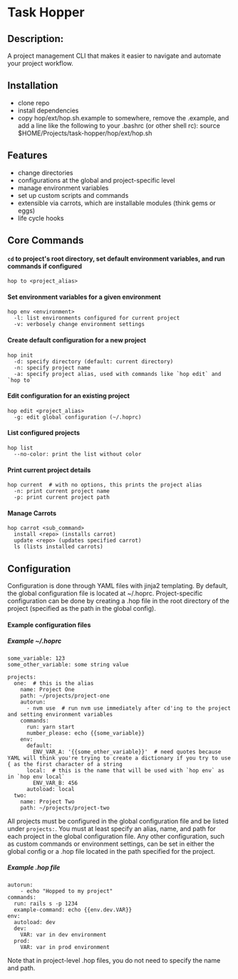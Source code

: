 # Task Hopper
## Description:
A project management CLI that makes it easier to navigate and automate your project workflow.

## Installation
- clone repo
- install dependencies
- copy hop/ext/hop.sh.example to somewhere, remove the .example, and add a line like the following to your .bashrc (or other shell rc):
    source $HOME/Projects/task-hopper/hop/ext/hop.sh

## Features
- change directories
- configurations at the global and project-specific level
- manage environment variables
- set up custom scripts and commands
- extensible via carrots, which are installable modules (think gems or eggs)
- life cycle hooks

## Core Commands
#### `cd` to project's root directory, set default environment variables, and run commands if configured
    hop to <project_alias>

#### Set environment variables for a given environment
    hop env <environment>
      -l: list environments configured for current project
      -v: verbosely change environment settings

#### Create default configuration for a new project
    hop init
      -d: specify directory (default: current directory)
      -n: specify project name
      -a: specify project alias, used with commands like `hop edit` and `hop to`

#### Edit configuration for an existing project
    hop edit <project_alias>
      -g: edit global configuration (~/.hoprc)

#### List configured projects
    hop list
      --no-color: print the list without color

#### Print current project details
    hop current  # with no options, this prints the project alias
      -n: print current project name
      -p: print current project path

#### Manage Carrots
    hop carrot <sub_command>
      install <repo> (installs carrot)
      update <repo> (updates specified carrot)
      ls (lists installed carrots)

## Configuration
  Configuration is done through YAML files with jinja2 templating. By default, the global configuration file is located at ~/.hoprc. Project-specific configuration can be done by creating a .hop file in the root directory of the project (specified as the path in the global config).

#### Example configuration files
##### Example ~/.hoprc
    some_variable: 123
    some_other_variable: some string value

    projects:
      one:  # this is the alias
        name: Project One
        path: ~/projects/project-one
        autorun:
          - nvm use  # run nvm use immediately after cd'ing to the project and setting environment variables
        commands:
          run: yarn start
          number_please: echo {{some_variable}}
        env:
          default:
            ENV_VAR_A: '{{some_other_variable}}'  # need quotes because YAML will think you're trying to create a dictionary if you try to use { as the first character of a string
          local:  # this is the name that will be used with `hop env` as in `hop env local`
            ENV_VAR_B: 456
          autoload: local
      two:
        name: Project Two
        path: ~/projects/project-two
  All projects must be configured in the global configuration file and be listed under `projects:`. You must at least specify an alias, name, and path for each project in the global configuration file. Any other configuration, such as custom commands or environment settings, can be set in either the global config or a .hop file located in the path specified for the project.

##### Example .hop file
    autorun:
        - echo "Hopped to my project"
    commands:
      run: rails s -p 1234
      example-command: echo {{env.dev.VAR}}
    env:
      autoload: dev
      dev:
        VAR: var in dev environment
      prod:
        VAR: var in prod environment
  Note that in project-level .hop files, you do not need to specify the name and path.
